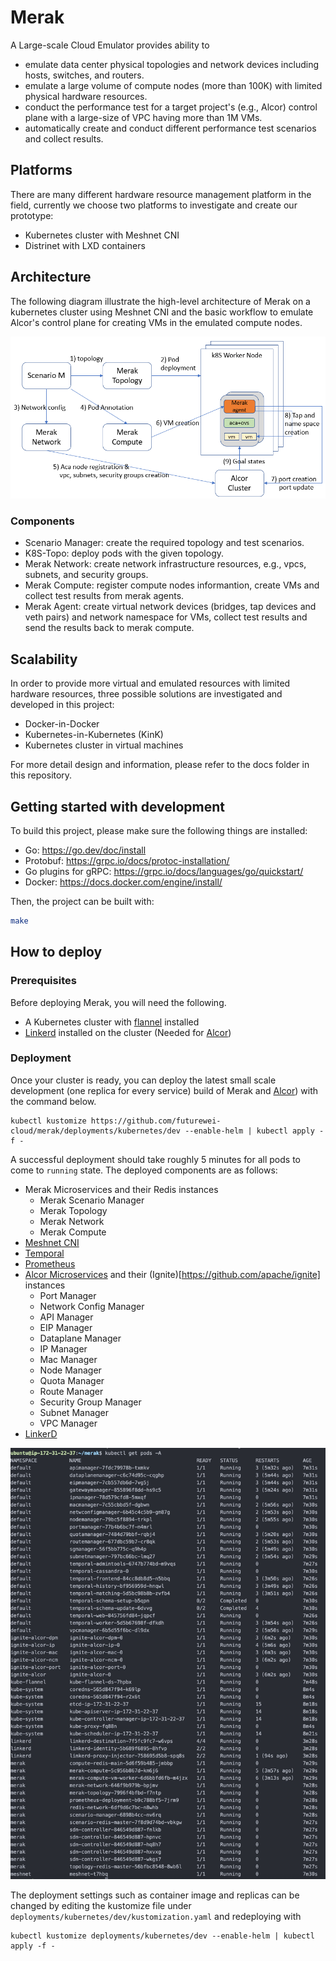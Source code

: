 # Merak

A Large-scale Cloud Emulator provides ability to
- emulate data center physical topologies and network devices including hosts, switches, and routers.
- emulate a large volume of compute nodes (more than 100K) with limited physical hardware resources.
- conduct the performance test for a target project's (e.g., Alcor) control plane with a large-size of VPC having more than 1M VMs.
- automatically create and conduct different performance test scenarios and collect results.

## Platforms

There are many different hardware resource management platform in the field, currently we choose two platforms to investigate and create our prototype:

- Kubernetes cluster with Meshnet CNI
- Distrinet with LXD containers

## Architecture

The following diagram illustrate the high-level architecture of Merak on a kubernetes cluster using Meshnet CNI and the basic workflow to emulate Alcor's control plane for creating VMs in the emulated compute nodes.

![Merak Architecture](docs/images/merak-architecture.png)

### Components
- Scenario Manager: create the required topology and test scenarios.
- K8S-Topo: deploy pods with the given topology.
- Merak Network: create network infrastructure resources, e.g., vpcs, subnets, and security groups.
- Merak Compute: register compute nodes informantion, create VMs and collect test results from merak agents.
- Merak Agent: create virtual network devices (bridges, tap devices and veth pairs) and network namespace for VMs, collect test results and send the results back to merak compute.

## Scalability
In order to provide more virtual and emulated resources with limited hardware resources, three possible solutions are investigated and developed in this project:
- Docker-in-Docker
- Kubernetes-in-Kubernetes (KinK)
- Kubernetes cluster in virtual machines

For more detail design and information, please refer to the docs folder in this repository. 

## Getting started with development

To build this project, please make sure the following things are installed:

- Go: <https://go.dev/doc/install>
- Protobuf: <https://grpc.io/docs/protoc-installation/>
- Go plugins for gRPC: <https://grpc.io/docs/languages/go/quickstart/>
- Docker: <https://docs.docker.com/engine/install/>

Then, the project can be built with:

```bash
make
```

## How to deploy

### Prerequisites

Before deploying Merak, you will need the following.

- A Kubernetes cluster with [flannel](https://github.com/flannel-io/flannel) installed
- [Linkerd](https://linkerd.io/2.12/getting-started/) installed on the cluster (Needed for [Alcor](https://github.com/futurewei-cloud/alcor))


### Deployment

Once your cluster is ready, you can deploy the latest small scale development (one replica for every service) build of Merak and [Alcor](https://github.com/futurewei-cloud/alcor)) with the command below.

```
kubectl kustomize https://github.com/futurewei-cloud/merak/deployments/kubernetes/dev --enable-helm | kubectl apply -f -
```

A successful deployment should take roughly 5 minutes for all pods to come to `running` state.
The deployed components are as follows:
- Merak Microservices and their Redis instances
  - Merak Scenario Manager
  - Merak Topology
  - Merak Network
  - Merak Compute
- [Meshnet CNI](https://github.com/networkop/meshnet-cni)
- [Temporal](https://github.com/temporalio/temporal)
- [Prometheus](https://github.com/prometheus/prometheus)
- [Alcor Microservices](https://github.com/futurewei-cloud/alcor) and their (Ignite)[https://github.com/apache/ignite] instances
  - Port Manager
  - Network Config Manager
  - API Manager
  - EIP Manager
  - Dataplane Manager
  - IP Manager
  - Mac Manager
  - Node Manager
  - Quota Manager
  - Route Manager
  - Security Group Manager
  - Subnet Manager
  - VPC Manager
- [LinkerD](https://github.com/linkerd/linkerd2)

![Successful Merak Deployment](docs/images/merak_successful_deployment.jpg)

The deployment settings such as container image and replicas can be changed by editing the kustomize file under `deployments/kubernetes/dev/kustomization.yaml` and redeploying with
```
kubectl kustomize deployments/kubernetes/dev --enable-helm | kubectl apply -f -
```
